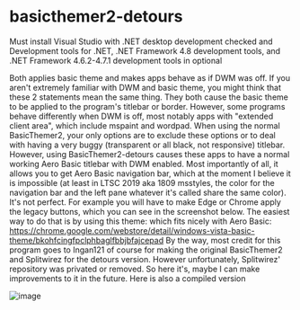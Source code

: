# basicthemer2-detours
Must install Visual Studio with .NET desktop development checked and Development tools for .NET, .NET Framework 4.8 development tools, and .NET Framework 4.6.2-4.7.1 development tools in optional

Both applies basic theme and makes apps behave as if DWM was off. If you aren't extremely familiar with DWM and basic theme, you might think that these 2 statements mean the same thing. They both cause the basic theme to be applied to the program's titlebar or border. However, some programs behave differently when DWM is off, most notably apps with "extended client area", which include mspaint and wordpad. When using the normal BasicThemer2, your only options are to exclude these options or to deal with having a very buggy (transparent or all black, not responsive) titlebar. However, using BasicThemer2-detours causes these apps to have a normal working Aero Basic titlebar with DWM enabled. Most importantly of all, it allows you to get Aero Basic navigation bar, which at the moment I believe it is impossible (at least in LTSC 2019 aka 1809 msstyles, the color for the navigation bar and the left pane whatever it's called share the same color). It's not perfect. For example you will have to make Edge or Chrome apply the legacy buttons, which you can see in the screenshot below. The easiest way to do that is by using this theme: which fits nicely with Aero Basic: https://chrome.google.com/webstore/detail/windows-vista-basic-theme/bkohfcingfpclphbaglfbbjbfajcepad By the way, most credit for this program goes to Ingan121 of course for making the original BasicThemer2 and Splitwirez for the detours version. However unfortunately, Splitwirez' repository was privated or removed. So here it's, maybe I can make improvements to it in the future. Here is also a compiled version

![image](https://user-images.githubusercontent.com/84914212/209508729-344ddb89-7f14-4972-85df-66e305ebe774.png)


